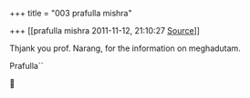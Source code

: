 +++
title = "003 prafulla mishra"

+++
[[prafulla mishra	2011-11-12, 21:10:27 [Source](https://groups.google.com/g/bvparishat/c/GsYnlHWtyf8)]]



Thjank you prof. Narang, for the information on meghadutam.

Prafulla``



